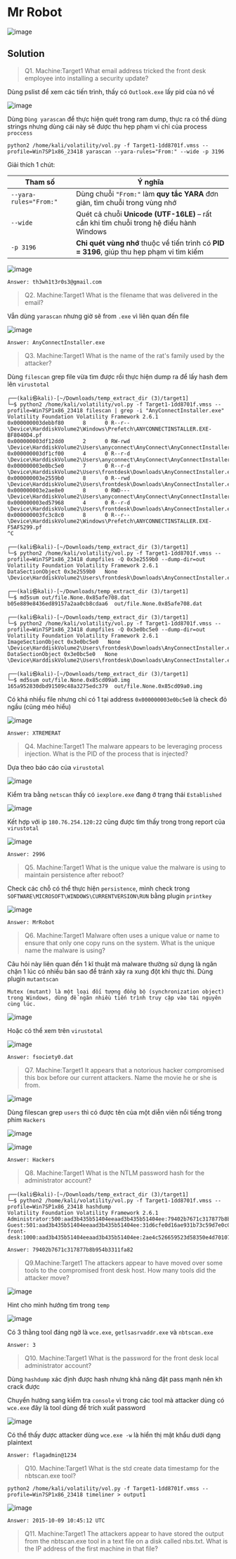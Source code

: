 # Mr Robot

![image](https://github.com/user-attachments/assets/67e04b4d-6332-4982-8afa-bbbf75f041be)

## Solution

>Q1. Machine:Target1 What email address tricked the front desk employee into installing a security update?

Dùng pslist để xem các tiến trình, thấy có `Outlook.exe` lấy pid của nó về

![image](https://github.com/user-attachments/assets/f95c9e31-09eb-4d8b-a539-48bee074b464)

Dùng `Dùng yarascan` để thực hiện quét trong ram dump, thực ra có thể dùng strings nhưng dùng cái này sẽ được thu hẹp phạm vi chỉ của process  `proccess`

`python2 /home/kali/volatility/vol.py -f Target1-1dd8701f.vmss --profile=Win7SP1x86_23418 yarascan --yara-rules="From:" --wide -p 3196`

Giải thích 1 chút:

| Tham số                     | Ý nghĩa                                                                 |
|-----------------------------|------------------------------------------------------------------------|
| `--yara-rules="From:"`      | Dùng chuỗi `"From:"` làm **quy tắc YARA** đơn giản, tìm chuỗi trong vùng nhớ |
| `--wide`                    | Quét cả chuỗi **Unicode (UTF-16LE)** – rất cần khi tìm chuỗi trong hệ điều hành Windows |
| `-p 3196`                   | **Chỉ quét vùng nhớ** thuộc về tiến trình có **PID = 3196**, giúp thu hẹp phạm vi tìm kiếm |

![image](https://github.com/user-attachments/assets/e48d4821-b970-4aec-847b-86f9b7b88dc0)

`Answer: th3wh1t3r0s3@gmail.com `

>Q2. Machine:Target1 What is the filename that was delivered in the email?

Vẫn dùng `yarascan` nhưng giờ sẽ from `.exe` vì liên quan đến file 

![image](https://github.com/user-attachments/assets/2bf3c7da-322e-48ef-9027-7dc797225e9c)


`Answer: AnyConnectInstaller.exe`

>Q3. Machine:Target1 What is the name of the rat's family used by the attacker?

Dùng `filescan` grep file vừa tìm được rồi thực hiện dump ra để lấy hash đem lên `virustotal`

```
┌──(kali㉿kali)-[~/Downloads/temp_extract_dir (3)/target1]
└─$ python2 /home/kali/volatility/vol.py -f Target1-1dd8701f.vmss --profile=Win7SP1x86_23418 filescan | grep -i "AnyConnectInstaller.exe"
Volatility Foundation Volatility Framework 2.6.1
0x000000003debbf80      8      0 R--r-- \Device\HarddiskVolume2\Windows\Prefetch\ANYCONNECTINSTALLER.EXE-BF8040D4.pf
0x000000003df12dd0      2      0 RW-rwd \Device\HarddiskVolume2\Users\anyconnect\AnyConnect\AnyConnectInstaller.exe
0x000000003df1cf00      4      0 R--r-d \Device\HarddiskVolume2\Users\anyconnect\AnyConnect\AnyConnectInstaller.exe
0x000000003e0bc5e0      7      0 R--r-d \Device\HarddiskVolume2\Users\frontdesk\Downloads\AnyConnectInstaller.exe
0x000000003e2559b0      8      0 R--rwd \Device\HarddiskVolume2\Users\frontdesk\Downloads\AnyConnectInstaller.exe
0x000000003e2ae8e0      8      0 RWD--- \Device\HarddiskVolume2\Users\anyconnect\AnyConnect\AnyConnectInstaller.exe
0x000000003ed57968      4      0 R--r-d \Device\HarddiskVolume2\Users\frontdesk\Downloads\AnyConnectInstaller.exe
0x000000003fc3c8c0      8      0 R--r-- \Device\HarddiskVolume2\Windows\Prefetch\ANYCONNECTINSTALLER.EXE-F5AF5299.pf
^C
                                                                                                                                                 
┌──(kali㉿kali)-[~/Downloads/temp_extract_dir (3)/target1]
└─$ python2 /home/kali/volatility/vol.py -f Target1-1dd8701f.vmss --profile=Win7SP1x86_23418 dumpfiles -Q 0x3e2559b0 --dump-dir=out
Volatility Foundation Volatility Framework 2.6.1
DataSectionObject 0x3e2559b0   None   \Device\HarddiskVolume2\Users\frontdesk\Downloads\AnyConnectInstaller.exe
                                                                                                                                                 
┌──(kali㉿kali)-[~/Downloads/temp_extract_dir (3)/target1]
└─$ md5sum out/file.None.0x85afe708.dat      
b05e889e8436ed89157a2aa0cb8cdaa6  out/file.None.0x85afe708.dat
                                                                                                                                                 
┌──(kali㉿kali)-[~/Downloads/temp_extract_dir (3)/target1]
└─$ python2 /home/kali/volatility/vol.py -f Target1-1dd8701f.vmss --profile=Win7SP1x86_23418 dumpfiles -Q 0x3e0bc5e0 --dump-dir=out
Volatility Foundation Volatility Framework 2.6.1
ImageSectionObject 0x3e0bc5e0   None   \Device\HarddiskVolume2\Users\frontdesk\Downloads\AnyConnectInstaller.exe
DataSectionObject 0x3e0bc5e0   None   \Device\HarddiskVolume2\Users\frontdesk\Downloads\AnyConnectInstaller.exe
                                                                                                                                                 
┌──(kali㉿kali)-[~/Downloads/temp_extract_dir (3)/target1]
└─$ md5sum out/file.None.0x85cd09a0.img 
165a952830dbd91509c48a3275edc379  out/file.None.0x85cd09a0.img
```

Có khá nhiều file nhưng chỉ có 1 tại address `0x000000003e0bc5e0` là check đỏ ngầu (cũng méo hiểu)

![image](https://github.com/user-attachments/assets/dc69401c-4216-4448-afcf-50a37eb8534b)

`Answer: XTREMERAT`

>Q4. Machine:Target1 The malware appears to be leveraging process injection. What is the PID of the process that is injected?

Dựa theo báo cáo của `virustotal` 

![image](https://github.com/user-attachments/assets/4bcd9924-3fc1-49a1-88e5-5e7bebb34300)

Kiểm tra bằng `netscan` thấy có `iexplore.exe` đang ở trạng thái `Established`

![image](https://github.com/user-attachments/assets/6b025422-0a71-4a24-a4b4-664f55425ae9)

Kết hợp với ip `180.76.254.120:22` cũng được tìm thấy trong trong report của `virustotal` 

![image](https://github.com/user-attachments/assets/79531105-657d-4bb1-b9df-c0d9d4eaea2d)

`Answer: 2996`

>Q5. Machine:Target1 What is the unique value the malware is using to maintain persistence after reboot?

Check các chỗ có thể thực hiện `persistence`, mình check trong `SOFTWARE\MICROSOFT\WINDOWS\CURRENTVERSION\RUN` bằng plugin  `printkey`

![image](https://github.com/user-attachments/assets/0ce47333-4343-468c-9818-402d78af6bc8)

`Answer: MrRobot`

>Q6. Machine:Target1 Malware often uses a unique value or name to ensure that only one copy runs on the system. What is the unique name the malware is using?

Câu hỏi này liên quan đến 1 kĩ thuật mà malware thường sử dụng là ngăn chặn 1 lúc có nhiều bản sao để tránh xảy ra xung đột khi thực thi. Dùng plugin `mutantscan`

`Mutex (mutant) là một loại đối tượng đồng bộ (synchronization object) trong Windows, dùng để ngăn nhiều tiến trình truy cập vào tài nguyên cùng lúc.`

![image](https://github.com/user-attachments/assets/301dfe78-7207-45f2-a862-322a713bb3cb)

Hoặc có thể xem trên `virustotal`

![image](https://github.com/user-attachments/assets/5e714fea-4cce-4a02-8973-ae70ae2b5594)

`Answer: fsociety0.dat`

>Q7. Machine:Target1 It appears that a notorious hacker compromised this box before our current attackers. Name the movie he or she is from.

![image](https://github.com/user-attachments/assets/de0e4aac-1370-4300-a69c-92abd85ec81c)

Dùng filescan grep `users` thì có được tên của một diễn viên nổi tiếng trong phim `Hackers`

![image](https://github.com/user-attachments/assets/bfc21757-55fa-439e-b952-61fc4ae0ced5)

![image](https://github.com/user-attachments/assets/326af1e6-bb32-4db8-b4f6-5d3fd48cb1bd)

`Answer: Hackers`

>Q8. Machine:Target1 What is the NTLM password hash for the administrator account?

```
┌──(kali㉿kali)-[~/Downloads/temp_extract_dir (3)/target1]
└─$ python2 /home/kali/volatility/vol.py -f Target1-1dd8701f.vmss --profile=Win7SP1x86_23418 hashdump                  
Volatility Foundation Volatility Framework 2.6.1
Administrator:500:aad3b435b51404eeaad3b435b51404ee:79402b7671c317877b8b954b3311fa82:::
Guest:501:aad3b435b51404eeaad3b435b51404ee:31d6cfe0d16ae931b73c59d7e0c089c0:::
front-desk:1000:aad3b435b51404eeaad3b435b51404ee:2ae4c526659523d58350e4d70107fc11:::
```

`Answer: 79402b7671c317877b8b954b3311fa82`

>Q9.Machine:Target1 The attackers appear to have moved over some tools to the compromised front desk host. How many tools did the attacker move?

![image](https://github.com/user-attachments/assets/8a38df59-af9b-4260-a85e-9b79500f8a24)

Hint cho mình hướng tìm trong `temp`

![image](https://github.com/user-attachments/assets/fdd8d860-12d0-4d93-81ed-53188312fdf0)

Có 3 thằng tool đáng ngờ là `wce.exe`, `getlsasrvaddr.exe` và `nbtscan.exe`

`Answer: 3`

>Q10. Machine:Target1 What is the password for the front desk local administrator account?

Dùng `hashdump` xác định được hash nhưng khả năng đặt pass mạnh nên kh crack được

Chuyển hướng sang kiểm tra `console` vì trong các tool mà attacker dùng có `wce.exe` đây là tool dùng để trích xuất password 

![image](https://github.com/user-attachments/assets/875c21d1-09ce-4f94-bde2-55d91c74c3cf)

Có thể thấy được attacker dùng `wce.exe -w` là hiển thị mật khẩu dưới dạng plaintext

`Answer: flagadmin@1234`

>Q10. Machine:Target1 What is the std create data timestamp for the nbtscan.exe tool?

`python2 /home/kali/volatility/vol.py -f Target1-1dd8701f.vmss --profile=Win7SP1x86_23418 timeliner > output1 `

![image](https://github.com/user-attachments/assets/75c6d7d6-1c93-41cb-966c-3565efa2b9e0)

`Answer: 2015-10-09 10:45:12 UTC`

>Q11. Machine:Target1 The attackers appear to have stored the output from the nbtscan.exe tool in a text file on a disk called nbs.txt. What is the IP address of the first machine in that file?


